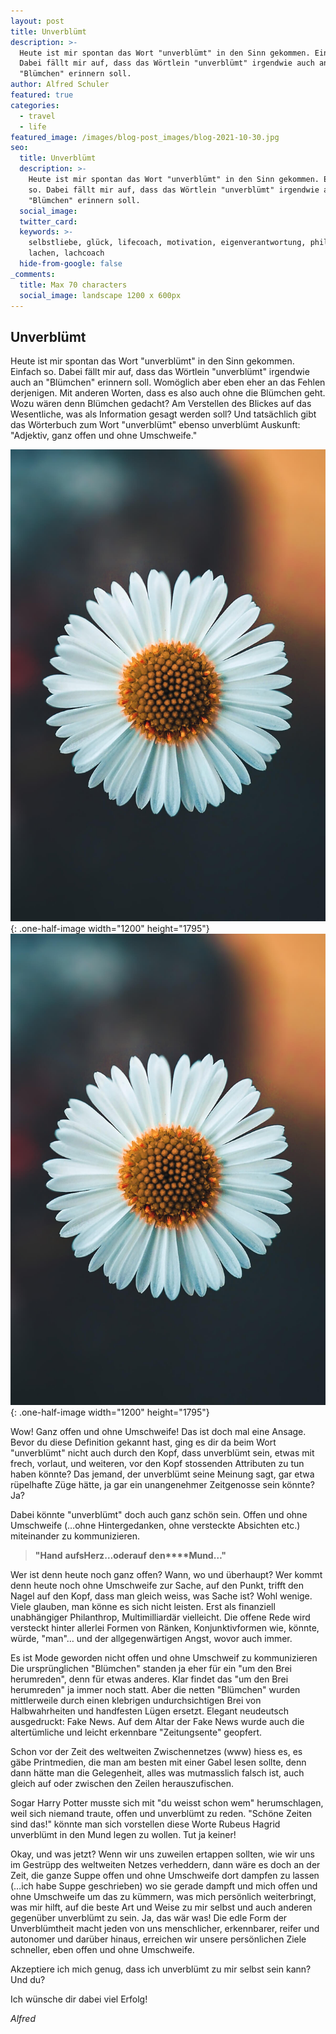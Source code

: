 ```yaml
---
layout: post
title: Unverblümt
description: >-
  Heute ist mir spontan das Wort "unverblümt" in den Sinn gekommen. Einfach so.
  Dabei fällt mir auf, dass das Wörtlein "unverblümt" irgendwie auch an
  "Blümchen" erinnern soll.
author: Alfred Schuler
featured: true
categories:
  - travel
  - life
featured_image: /images/blog-post_images/blog-2021-10-30.jpg
seo:
  title: Unverblümt
  description: >-
    Heute ist mir spontan das Wort "unverblümt" in den Sinn gekommen. Einfach
    so. Dabei fällt mir auf, dass das Wörtlein "unverblümt" irgendwie auch an
    "Blümchen" erinnern soll.
  social_image:
  twitter_card:
  keywords: >-
    selbstliebe, glück, lifecoach, motivation, eigenverantwortung, philosophie,
    lachen, lachcoach
  hide-from-google: false
_comments:
  title: Max 70 characters
  social_image: landscape 1200 x 600px
---
```

## Unverblümt

Heute ist mir spontan das Wort "unverblümt" in den Sinn gekommen. Einfach so. Dabei fällt mir auf, dass das Wörtlein "unverblümt" irgendwie auch an "Blümchen" erinnern soll. Womöglich aber eben eher an das Fehlen derjenigen. Mit anderen Worten, dass es also auch ohne die Blümchen geht. Wozu wären denn Blümchen gedacht? Am Verstellen des Blickes auf das Wesentliche, was als Information gesagt werden soll? Und tatsächlich gibt das Wörterbuch zum Wort "unverblümt" ebenso unverblümt Auskunft: "Adjektiv, ganz offen und ohne Umschweife."

![](/images/blog-post_images/blog-2021-10-30.jpg){: .one-half-image width="1200" height="1795"}![](/images/blog-post_images/blog-2021-10-30.jpg){: .one-half-image width="1200" height="1795"}

Wow\! Ganz offen und ohne Umschweife\! Das ist doch mal eine Ansage. Bevor du diese Definition gekannt hast, ging es dir da beim Wort "unverblümt" nicht auch durch den Kopf, dass unverblümt sein, etwas mit frech, vorlaut, und weiteren, vor den Kopf stossenden Attributen zu tun haben könnte? Das jemand, der unverblümt seine Meinung sagt, gar etwa rüpelhafte Züge hätte, ja gar ein unangenehmer Zeitgenosse sein könnte? Ja?

Dabei könnte "unverblümt" doch auch ganz schön sein. Offen und ohne Umschweife (…ohne Hintergedanken, ohne versteckte Absichten etc.) miteinander zu kommunizieren.

> **"Hand** **aufs****Herz****…****oder****auf** **den****Mund…"**

Wer ist denn heute noch ganz offen? Wann, wo und überhaupt? Wer kommt denn heute noch ohne Umschweife zur Sache, auf den Punkt, trifft den Nagel auf den Kopf, dass man gleich weiss, was Sache ist? Wohl wenige. Viele glauben, man könne es sich nicht leisten. Erst als finanziell unabhängiger Philanthrop, Multimilliardär vielleicht. Die offene Rede wird versteckt hinter allerlei Formen von Ränken, Konjunktivformen wie, könnte, würde, "man"… und der allgegenwärtigen Angst, wovor auch immer.

Es ist Mode geworden nicht offen und ohne Umschweif zu kommunizieren Die ursprünglichen "Blümchen" standen ja eher für ein "um den Brei herumreden", denn für etwas anderes. Klar findet das "um den Brei herumreden" ja immer noch statt. Aber die netten "Blümchen" wurden mittlerweile durch einen klebrigen undurchsichtigen Brei von Halbwahrheiten und handfesten Lügen ersetzt. Elegant neudeutsch ausgedruckt: Fake News. Auf dem Altar der Fake News wurde auch die altertümliche und leicht erkennbare "Zeitungsente" geopfert.

Schon vor der Zeit des weltweiten Zwischennetzes (www) hiess es, es gäbe Printmedien, die man am besten mit einer Gabel lesen sollte, denn dann hätte man die Gelegenheit, alles was mutmasslich falsch ist, auch gleich auf oder zwischen den Zeilen herauszufischen.

Sogar Harry Potter musste sich mit "du weisst schon wem" herumschlagen, weil sich niemand traute, offen und unverblümt zu reden. "Schöne Zeiten sind das\!" könnte man sich vorstellen diese Worte Rubeus Hagrid unverblümt in den Mund legen zu wollen. Tut ja keiner\!

Okay, und was jetzt? Wenn wir uns zuweilen ertappen sollten, wie wir uns im Gestrüpp des weltweiten Netzes verheddern, dann wäre es doch an der Zeit, die ganze Suppe offen und ohne Umschweife dort dampfen zu lassen (…ich habe Suppe geschrieben) wo sie gerade dampft und mich offen und ohne Umschweife um das zu kümmern, was mich persönlich weiterbringt, was mir hilft, auf die beste Art und Weise zu mir selbst und auch anderen gegenüber unverblümt zu sein. Ja, das wär was\! Die edle Form der Unverblümtheit macht jeden von uns menschlicher, erkennbarer, reifer und autonomer und darüber hinaus, erreichen wir unsere persönlichen Ziele schneller, eben offen und ohne Umschweife.

Akzeptiere ich mich genug, dass ich unverblümt zu mir selbst sein kann? Und du?

Ich wünsche dir dabei viel Erfolg\!

*Alfred*
